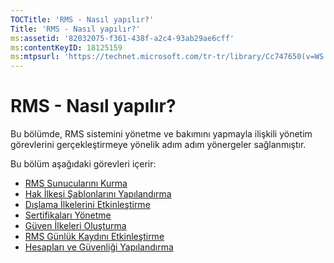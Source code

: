 ```yaml
---
TOCTitle: 'RMS - Nasıl yapılır?'
Title: 'RMS - Nasıl yapılır?'
ms:assetid: '82032075-f361-438f-a2c4-93ab29ae6cff'
ms:contentKeyID: 18125159
ms:mtpsurl: 'https://technet.microsoft.com/tr-tr/library/Cc747650(v=WS.10)'
---
```


RMS - Nasıl yapılır?
====================

Bu bölümde, RMS sistemini yönetme ve bakımını yapmayla ilişkili yönetim görevlerini gerçekleştirmeye yönelik adım adım yönergeler sağlanmıştır.

Bu bölüm aşağıdaki görevleri içerir:

-   [RMS Sunucularını Kurma](https://technet.microsoft.com/02cbddf4-fc54-4fe5-a8d5-da15baeab7df)
-   [Hak İlkesi Şablonlarını Yapılandırma](https://technet.microsoft.com/31887a83-60c3-41b3-b636-69ff2dda3c88)
-   [Dışlama İlkelerini Etkinleştirme](https://technet.microsoft.com/bbb1ce50-bc11-41cf-b75b-a6756141908f)
-   [Sertifikaları Yönetme](https://technet.microsoft.com/577328cf-505d-41c4-9eef-08ed6d8c9624)
-   [Güven İlkeleri Oluşturma](https://technet.microsoft.com/6c2be3c2-1837-4de4-a72e-3ba3eec3321d)
-   [RMS Günlük Kaydını Etkinleştirme](https://technet.microsoft.com/8de77548-f125-40b8-9fb9-40d0d9ec65e2)
-   [Hesapları ve Güvenliği Yapılandırma](https://technet.microsoft.com/739a8ae2-a8dd-4137-973a-fea023ddd67a)
